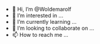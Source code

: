 - 👋 Hi, I’m @Woldemarolf
- 👀 I’m interested in ...
- 🌱 I’m currently learning ...
- 💞️ I’m looking to collaborate on ...
- 📫 How to reach me ...

<!---
Woldemarolf/Woldemarolf is a ✨ special ✨ repository because its `README.md` (this file) appears on your GitHub profile.
You can click the Preview link to take a look at your changes.
--->
